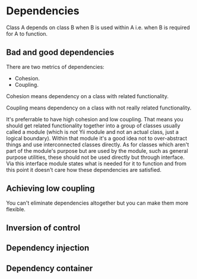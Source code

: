 Dependencies
============

Class A depends on class B when B is used within A i.e. when B is required for A to function.

## Bad and good dependencies

There are two metrics of dependencies:

- Cohesion.
- Coupling.

Cohesion means dependency on a class with related functionality.

Coupling means dependency on a class with not really related functionality.

It's preferrable to have high cohesion and low coupling. That means you should get related functionality together into
a group of classes usually called a module (which is *not* Yii module and not an actual class, just a logical boundary).
Within that module it's a good idea not to over-abstract things and use interconnected classes directly. As for classes
which aren't part of the module's purpose but are used by the module, such as general purpose utilities, these should not
be used directly but through interface. Via this interface module states what is needed for it to function and from this point
it doesn't care how these dependencies are satisfied.

## Achieving low coupling

You can't eliminate dependencies altogether but you can make them more flexible.

## Inversion of control


## Dependency injection

## Dependency container

